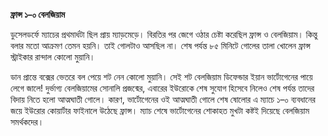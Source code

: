 **ফ্রান্স ১–০ বেলজিয়াম**

ডুসেলডর্ফে ম্যাচের প্রথমার্ধটা ছিল প্রায় ম্যাড়মেড়ে। বিরতির পর জেগে ওঠার চেষ্টা করেছিল ফ্রান্স ও বেলজিয়াম। কিন্তু বলার মতো আক্রমণ তেমন হয়নি। তাই গোলটাও আসছিল না। শেষ পর্যন্ত ৮৫ মিনিটে গোলের তালা খোলেন ফ্রান্স স্ট্রাইকার রান্দাল কোলো মুয়ানি।

ডান প্রান্তে বক্সের ভেতরে বল পেয়ে শট নেন কোলো মুয়ানি। সেই শট বেলজিয়াম ডিফেন্ডার ইয়ান ভার্টোগেনের পায়ে লেগে জালে! দুর্ভাগ্য বেলজিয়ামের সোনালি প্রজন্মের, এবারের ইউরোকে শেষ সুযোগ হিসেবে নিলেও শেষ পর্যন্ত তাদের বিদায় নিতে হলো আত্মঘাতী গোলে। কারণ, ভার্টোগেনের ওই আত্মঘাতী গোলে শেষ ষোলোর এ ম্যাচে ১–০ ব্যবধানের জয়ে ইউরোর কোয়ার্টার ফাইনালে উঠেছে ফ্রান্স। ম্যাচ শেষে ভার্টোগেনের শোকাহত মুখটা কষ্টই দিয়েছে বেলজিয়াম সমর্থকদের।

